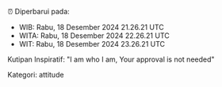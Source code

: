 ⏰ Diperbarui pada:
- WIB: Rabu, 18 Desember 2024 21.26.21 UTC
- WITA: Rabu, 18 Desember 2024 22.26.21 UTC
- WIT: Rabu, 18 Desember 2024 23.26.21 UTC

Kutipan Inspiratif:
"I am who I am, Your approval is not needed"


Kategori: attitude

